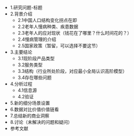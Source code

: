 



- 1.研究问题-标题
- 2.背景介绍
  - 2.1中国人口结构变化拐点在即
  - 2.2老年人慢病种类、疾患数据
  - 2.3老年人的应对现状（钱花在了哪里？什么时间花的？）
  - 2.4慢病管理的介绍
  - 2.5国家政策（暂留，可以选择不要这节）
- 3.主要结论
  - 3.1现阶段产品类型
  - 3.2服务类型
  - 3.3结构（行业所处阶段，对应最小全局认识高阶模型）
  - 3.4存在哪些问题
- 4.分析过程
  - 4.1信息源
  - 4.2验证
- 5.新的细分场景设置
- 6.数据对比价值价值链看
- 7.总结新的商业洞察
- 8.讨论（未解决的问题和疑问）
- 参考文献

  
